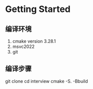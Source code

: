 # Getting Started

## 编译环境
1. cmake version 3.28.1
2. msvc2022
3. git

## 编译步骤

git clone 
cd interview 
cmake  -S. -Bbuild  

